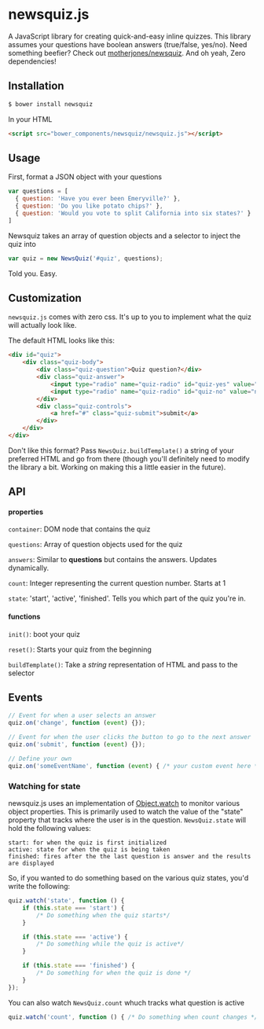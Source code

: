 # newsquiz.js

A JavaScript library for creating quick-and-easy inline quizzes. This library assumes your questions have boolean answers (true/false, yes/no). Need something beefier? Check out [motherjones/newsquiz](https://github.com/motherjones/newsquiz). And oh yeah, Zero dependencies!

## Installation
```bash
$ bower install newsquiz
```

In your HTML
```html
<script src="bower_components/newsquiz/newsquiz.js"></script>
```

## Usage
First, format a JSON object with your questions

```js
var questions = [
  { question: 'Have you ever been Emeryville?' },
  { question: 'Do you like potato chips?' },
  { question: 'Would you vote to split California into six states?' }
]
```

Newsquiz takes an array of question objects and a selector to inject the quiz into
```js
var quiz = new NewsQuiz('#quiz', questions);
```

Told you. Easy.

## Customization

`newsquiz.js` comes with zero css. It's up to you to implement what the quiz will actually look like.

The default HTML looks like this:
```html
<div id="quiz">
    <div class="quiz-body">
        <div class="quiz-question">Quiz question?</div>
        <div class="quiz-answer">
            <input type="radio" name="quiz-radio" id="quiz-yes" value="yes"> Yes
            <input type="radio" name="quiz-radio" id="quiz-no" value="no"> No
        </div>
        <div class="quiz-controls">
            <a href="#" class="quiz-submit">submit</a>
        </div>
    </div>
</div>
```

Don't like this format? Pass `NewsQuiz.buildTemplate()` a string of your preferred HTML and go from there (though you'll definitely need to modify the library a bit. Working on making this a little easier in the future).

## API
#### properties
`container`: DOM node that contains the quiz

`questions`: Array of question objects used for the quiz

`answers`: Similar to **questions** but contains the answers. Updates dynamically.

`count`: Integer representing the current question number. Starts at 1

`state`: 'start', 'active', 'finished'. Tells you which part of the quiz you're in.

#### functions
`init()`: boot your quiz

`reset()`: Starts your quiz from the beginning

`buildTemplate()`: Take a *string* representation of HTML and pass to the selector


## Events
```js
// Event for when a user selects an answer
quiz.on('change', function (event) {});

// Event for when the user clicks the button to go to the next answer
quiz.on('submit', function (event) {});

// Define your own
quiz.on('someEventName', function (event) { /* your custom event here */ })
```

### Watching for state
newsquiz.js uses an implementation of [Object.watch](https://developer.mozilla.org/en-US/docs/Web/JavaScript/Reference/Global_Objects/Object/watch) to monitor various object properties. This is primarily used to watch the value of the "state" property that tracks where the user is in the question. `NewsQuiz.state` will hold the following values:

    start: for when the quiz is first initialized
    active: state for when the quiz is being taken
    finished: fires after the the last question is answer and the results are displayed


So, if you wanted to do something based on the various quiz states, you'd write the following:
```js
quiz.watch('state', function () {
    if (this.state === 'start') {
        /* Do something when the quiz starts*/
    }

    if (this.state === 'active') {
        /* Do something while the quiz is active*/
    }

    if (this.state === 'finished') {
        /* Do something for when the quiz is done */
    }
});
```

You can also watch `NewsQuiz.count` whuch tracks what question is active
```js
quiz.watch('count', function () { /* Do something when count changes */ });
```